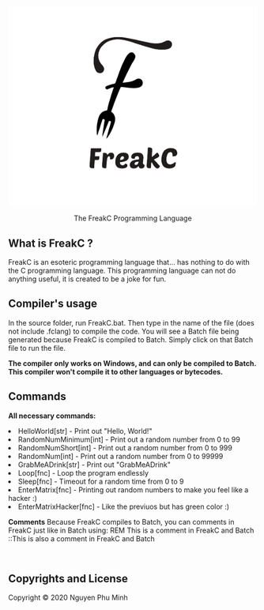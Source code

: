  <div align="center">
  <img src="Resources/Branding/logo.png" />
  <br/>
  <p>The FreakC Programming Language</p>
</div>

## What is FreakC ?
FreakC is an esoteric programming language that... has nothing to do with the C programming language. This programming language can not do anything useful, it is created to be a joke for fun.

## Compiler's usage
In the source folder, run FreakC.bat. Then type in the name of the file (does not include .fclang) to compile the code. You will see a Batch file being generated because FreakC is compiled to Batch. Simply click on that Batch file to run the file.

<b>The compiler only works on Windows, and can only be compiled to Batch. This compiler won't compile it to other languages or bytecodes.</b>

## Commands
<b>All necessary commands:</b>

<li>HelloWorld[str] - Print out "Hello, World!"</li>
<li>RandomNumMinimum[int] - Print out a random number from 0 to 99</li>
<li>RandomNumShort[int] - Print out a random number from 0 to 999</li>
<li>RandomNum[int] - Print out a random number from 0 to 99999</li>
<li>GrabMeADrink[str] - Print out "GrabMeADrink"</li>
<li>Loop[fnc] - Loop the program endlessly</li>
<li>Sleep[fnc] - Timeout for a random time from 0 to 9</li>
<li>EnterMatrix[fnc] - Printing out random numbers to make you feel like a hacker :)</li>
<li>EnterMatrixHacker[fnc] - Like the previuos but has green color :)</li>

<b>Comments</b>
Because FreakC compiles to Batch, you can comments in FreakC just like in Batch using:
REM This is a comment in FreakC and Batch
::This is also a comment in FreakC and Batch

<br/>

## Copyrights and License
Copyright © 2020 Nguyen Phu Minh
